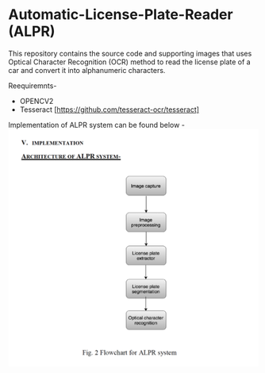 # Automatic-License-Plate-Reader (ALPR)

This repository contains the source code and supporting images that uses Optical Character Recognition (OCR) method to read the license plate of a car and convert it into alphanumeric characters.

Reequiremnts- 
- OPENCV2
- Tesseract [https://github.com/tesseract-ocr/tesseract]










Implementation of ALPR system can be found below - 
![ALPR flowchart](ALPRflowchart.png)
